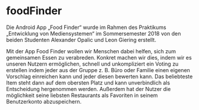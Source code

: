 # foodFinder

Die Android App „Food Finder“ wurde im Rahmen des Praktikums „Entwicklung von
Mediensystemen“ im Sommersemester 2018 von den beiden Studenten Alexander Opalic und Leon Giering erstellt. 

Mit der App Food Finder wollen wir Menschen dabei helfen, sich zum gemeinsamen
Essen zu verabreden.
Konkret machen wir dies, indem wir es unseren Nutzern ermöglichen, schnell und
unkompliziert ein Voting zu erstellen indem jeder aus der Gruppe z. B. Büro oder Familie
einen eigenen Vorschlag einreichen kann und jeder diesen bewerten kann.
Das beliebteste Item steht dann auf dem obersten Platz und kann unverbindlich als
Entscheidung hergenommen werden.
Außerdem hat der Nutzer die möglichkeit seine liebsten Restaurants als Favoriten in seinem Benutzerkonto abzuspeichern.
